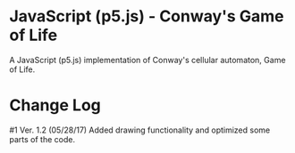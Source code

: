 # JavaScript (p5.js) - Conway's Game of Life

A JavaScript (p5.js) implementation of Conway's cellular automaton, Game of Life.

# Change Log

#1 Ver. 1.2 (05/28/17)
Added drawing functionality and optimized some parts of the code.
